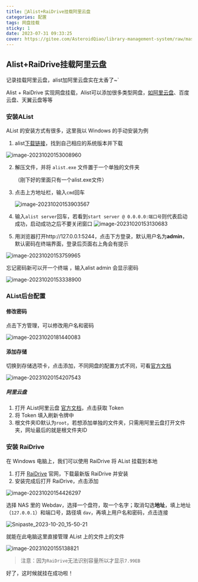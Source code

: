```yaml
---
title: 🚀Alist+RaiDrive挂载阿里云盘
categories: 配置
tags: 网盘挂载
sticky: 1
date: 2023-07-31 09:33:25
cover: https://gitee.com/AsteroidQiao/library-management-system/raw/master/book-avatar/1699196452934wall7.png
---
```


## Alist+RaiDrive挂载阿里云盘

记录挂载阿里云盘，alist加阿里云盘实在太香了~`

Alist + RaiDrive 实现网盘挂载，Alist可以添加很多类型网盘，[如阿里云盘](https://www.aliyundrive.com/drive)、百度云盘、天翼云盘等等

### 安装AList

AList 的安装方式有很多，这里我以 Windows 的手动安装为例

1. alist[下载链接](https://github.com/alist-org/alist/releases/tag/v3.16.3)，找到自己相应的系统版本并下载

![image-20231020153008960](https://gitee.com/AsteroidQiao/library-management-system/raw/master/typora/2023-10-20/773e467b3771f428b5fdf5960a6ec39f.png)

2. 解压文件，并将 `alist.exe` 文件置于一个单独的文件夹

   （刚下好的里面只有一个alist.exe文件）

3. 点击上方地址栏，输入`cmd`回车

   ![image-20231020153903567](https://gitee.com/AsteroidQiao/library-management-system/raw/master/typora/2023-10-20/3561ab8d0c5fd6704e21208df1d5654d.png)

4. 输入`alist server`回车，若看到`start server @ 0.0.0.0:端口号`则代表启动成功，启动成功之后不要关闭窗口
   ![image-20231020153130683](https://gitee.com/AsteroidQiao/library-management-system/raw/master/typora/2023-10-20/e332d6e2727d0ca91269597cf7b2d09e.png)

5. 用浏览器打开http://127.0.0.1:5244，点击下方登录，默认用户名为**admin**，默认密码在终端界面，登录后页面右上角会有提示

![image-20231020153759965](https://gitee.com/AsteroidQiao/library-management-system/raw/master/typora/2023-10-20/b7ee3ecb08e03645eaef917a0267cc47.png)



忘记密码新可以开一个终端 ，输入alist admin  会显示密码

![image-20231020153338900](https://gitee.com/AsteroidQiao/library-management-system/raw/master/typora/2023-10-20/2094fb6f1ceb9b7e10fb57ec3ae1f697.png)



### AList后台配置

#### 修改密码

点击下方管理，可以修改用户名和密码

![image-20231020181440083](https://gitee.com/AsteroidQiao/library-management-system/raw/master/typora/2023-10-20/e41f41a90e4922f59654b730d106bf78.png)



#### 添加存储

切换到存储选项卡，点击添加，不同网盘的配置方式不同，可看[官方文档](https://alist.nn.ci/zh/guide/drivers/aliyundrive_open.html)

![image-20231020154207543](https://gitee.com/AsteroidQiao/library-management-system/raw/master/typora/2023-10-20/162f2522a70169107962c4dc87934b01.png)

##### 阿里云盘

1. 打开 AList阿里云盘 [官方文档](https://alist.nn.ci/zh/guide/drivers/aliyundrive_open.html)，点击获取 Token
2. 将 Token 填入刷新令牌中
3. 根文件夹ID默认为`root`，若想添加单独的文件夹，只需用阿里云盘打开文件夹，网址最后的就是根文件夹ID

### 安装 RaiDrive

在 Windows 电脑上，我们可以使用 RaiDrive 将 AList 挂载到本地

1. 打开 [RaiDrive](https://www.raidrive.com/) 官网，下载最新版 RaiDrive 并安装
2. 安装完成后打开 RaiDrive，点击添加

![image-20231020154426297](https://gitee.com/AsteroidQiao/library-management-system/raw/master/typora/2023-10-20/d57942351c25f2122550bc3275963341.png)

选择 NAS 里的 Webdav，选择一个盘符，取一个名字；取消勾选**地址**，填上地址（`127.0.0.1`）和端口号，路径填 `dav`，再填上用户名和密码，点击连接

![Snipaste_2023-10-20_15-50-21](https://gitee.com/AsteroidQiao/library-management-system/raw/master/typora/2023-10-20/3f96fb4f1614cd521f0fbcdc596b521b.png)

就能在此电脑这里直接管理 AList 上的文件上的文件

![image-20231020155138821](https://gitee.com/AsteroidQiao/library-management-system/raw/master/typora/2023-10-20/8f6bb2de60a98111602c8015811c148b.png)

> 注意：因为`RaiDrive`无法识别容量所以才显示`7.99EB`

好了，这时候就挂在成功啦！
